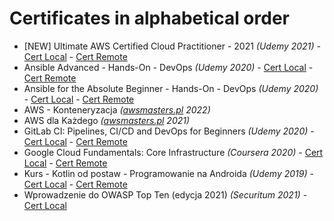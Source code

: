 # Certificates in alphabetical order

- [NEW] Ultimate AWS Certified Cloud Practitioner - 2021 _(Udemy 2021)_ - [Cert Local](2021/[NEW]_Ultimate_AWS_Certified_Cloud_Practitioner_-_2021.pdf) - [Cert Remote](https://www.udemy.com/certificate/UC-dfa3c18f-fd19-4beb-a5ac-04ccf32fe778/)
- Ansible Advanced - Hands-On - DevOps _(Udemy 2020)_ - [Cert Local](2020/Ansible_Advanced_-_Hands-On_-_DevOps.pdf) - [Cert Remote](https://www.udemy.com/certificate/UC-75dc7408-e6a6-4c39-b5e7-a81dfa2448a4/)
- Ansible for the Absolute Beginner - Hands-On - DevOps _(Udemy 2020)_ - [Cert Local](2020/Ansible_for_the_Absolute_Beginner_-_Hands-On_-_DevOps.pdf) - [Cert Remote](https://www.udemy.com/certificate/UC-T94AGNVC/)
- AWS - Konteneryzacja _([awsmasters.pl](https://www.awsmasters.pl/) 2022)_
- AWS dla Każdego _([awsmasters.pl](https://www.awsmasters.pl/) 2021)_
- GitLab CI: Pipelines, CI/CD and DevOps for Beginners _(Udemy 2020)_ - [Cert Local](2020/GitLab_CI_Pipelines_CI_CD_and_DevOps_for_Beginners.pdf) - [Cert Remote](https://www.udemy.com/certificate/UC-5UZTFOLH/)
- Google Cloud Fundamentals: Core Infrastructure _(Coursera 2020)_ - [Cert Local](2020/Google_Cloud_Fundamentals_Core_Infrastructure.pdf) - [Cert Remote](https://coursera.org/share/2b4de8ad7ffee62f6c4f8c7ca50d62cd)
- Kurs - Kotlin od postaw - Programowanie na Androida _(Udemy 2019)_ - [Cert Local](2019/Kurs_-_Kotlin_od_postaw_-_Programowanie_na_Androida.pdf) - [Cert Remote](https://www.udemy.com/certificate/UC-AWOXTG6S/)
- Wprowadzenie do OWASP Top Ten (edycja 2021) _(Securitum 2021)_ - [Cert Local](2021/Wprowadzenie_do_OWASP_Top_Ten_edycja_2021.pdf)
